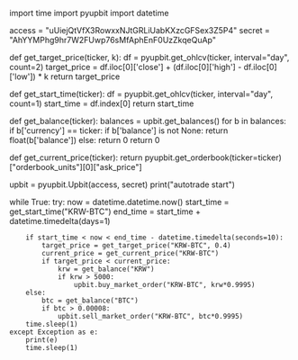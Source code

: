 import time
import pyupbit
import datetime

access = "uUiejQtVfX3RowxxNJtGRLiUabKXzcGFSex3Z5P4"
secret = "AhYYMPhg9hr7W2FUwp76sMfAphEnF0UzZkqeQuAp"

def get_target_price(ticker, k):
    df = pyupbit.get_ohlcv(ticker, interval="day", count=2)
    target_price = df.iloc[0]['close'] + (df.iloc[0]['high'] - df.iloc[0]['low']) * k
    return target_price

def get_start_time(ticker):
    df = pyupbit.get_ohlcv(ticker, interval="day", count=1)
    start_time = df.index[0]
    return start_time

def get_balance(ticker):
    balances = upbit.get_balances()
    for b in balances:
        if b['currency'] == ticker:
            if b['balance'] is not None:
                return float(b['balance'])
            else:
                return 0
    return 0

def get_current_price(ticker):
    return pyupbit.get_orderbook(ticker=ticker)["orderbook_units"][0]["ask_price"]

upbit = pyupbit.Upbit(access, secret)
print("autotrade start")

while True:
    try:
        now = datetime.datetime.now()
        start_time = get_start_time("KRW-BTC")
        end_time = start_time + datetime.timedelta(days=1)

        if start_time < now < end_time - datetime.timedelta(seconds=10):
            target_price = get_target_price("KRW-BTC", 0.4)
            current_price = get_current_price("KRW-BTC")
            if target_price < current_price:
                krw = get_balance("KRW")
                if krw > 5000:
                    upbit.buy_market_order("KRW-BTC", krw*0.9995)
        else:
            btc = get_balance("BTC")
            if btc > 0.00008:
                upbit.sell_market_order("KRW-BTC", btc*0.9995)
        time.sleep(1)
    except Exception as e:
        print(e)
        time.sleep(1)
